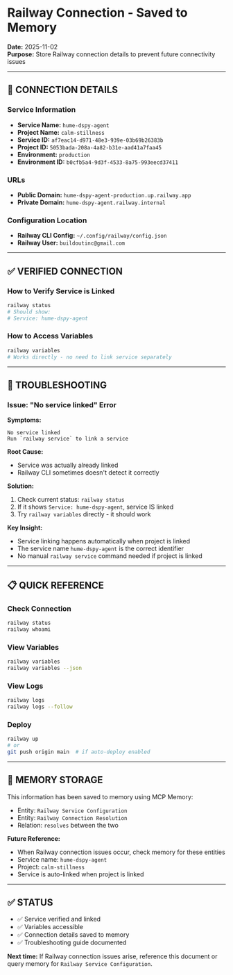 # Railway Connection - Saved to Memory

**Date:** 2025-11-02  
**Purpose:** Store Railway connection details to prevent future connectivity issues

---

## 🔗 CONNECTION DETAILS

### Service Information
- **Service Name:** `hume-dspy-agent`
- **Project Name:** `calm-stillness`
- **Service ID:** `af7eac14-d971-48e3-939e-03b69b26383b`
- **Project ID:** `5053bada-208a-4a82-b31e-aad41a7faa45`
- **Environment:** `production`
- **Environment ID:** `b0cfb5a4-9d3f-4533-8a75-993eecd37411`

### URLs
- **Public Domain:** `hume-dspy-agent-production.up.railway.app`
- **Private Domain:** `hume-dspy-agent.railway.internal`

### Configuration Location
- **Railway CLI Config:** `~/.config/railway/config.json`
- **Railway User:** `buildoutinc@gmail.com`

---

## ✅ VERIFIED CONNECTION

### How to Verify Service is Linked
```bash
railway status
# Should show:
# Service: hume-dspy-agent
```

### How to Access Variables
```bash
railway variables
# Works directly - no need to link service separately
```

---

## 🐛 TROUBLESHOOTING

### Issue: "No service linked" Error

**Symptoms:**
```
No service linked
Run `railway service` to link a service
```

**Root Cause:**
- Service was actually already linked
- Railway CLI sometimes doesn't detect it correctly

**Solution:**
1. Check current status: `railway status`
2. If it shows `Service: hume-dspy-agent`, service IS linked
3. Try `railway variables` directly - it should work

**Key Insight:**
- Service linking happens automatically when project is linked
- The service name `hume-dspy-agent` is the correct identifier
- No manual `railway service` command needed if project is linked

---

## 📋 QUICK REFERENCE

### Check Connection
```bash
railway status
railway whoami
```

### View Variables
```bash
railway variables
railway variables --json
```

### View Logs
```bash
railway logs
railway logs --follow
```

### Deploy
```bash
railway up
# or
git push origin main  # if auto-deploy enabled
```

---

## 💾 MEMORY STORAGE

This information has been saved to memory using MCP Memory:
- Entity: `Railway Service Configuration`
- Entity: `Railway Connection Resolution`
- Relation: `resolves` between the two

**Future Reference:**
- When Railway connection issues occur, check memory for these entities
- Service name: `hume-dspy-agent`
- Project: `calm-stillness`
- Service is auto-linked when project is linked

---

## ✅ STATUS

- ✅ Service verified and linked
- ✅ Variables accessible
- ✅ Connection details saved to memory
- ✅ Troubleshooting guide documented

**Next time:** If Railway connection issues arise, reference this document or query memory for `Railway Service Configuration`.

